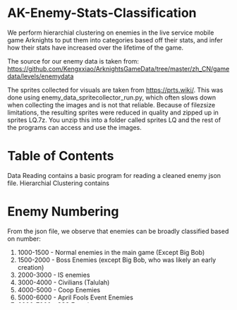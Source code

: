 # AK-Enemy-Stats-Classification
We perform hierarchial clustering on enemies in the live service mobile game Arknights to put them into categories based off their stats, and infer how their stats have increased over the lifetime of the game.

The source for our enemy data is taken from: https://github.com/Kengxxiao/ArknightsGameData/tree/master/zh_CN/gamedata/levels/enemydata

The sprites collected for visuals are taken from https://prts.wiki/. This was done using enemy_data_spritecollector_run.py, which often slows down when collecting the images and is not that reliable. Because of filezsize limitations, the resulting sprites were reduced in quality and zipped up in sprites LQ.7z. You unzip this into a folder called sprites LQ and the rest of the programs can access and use the images.

# Table of Contents

Data Reading contains a basic program for reading a cleaned enemy json file.
Hierarchial Clustering contains 

# Enemy Numbering

From the json file, we observe that enemies can be broadly classified based on number:

1. 1000-1500 - Normal enemies in the main game (Except Big Bob)
2. 1500-2000 - Boss Enemies (except Big Bob, who was likely an early creation)
3. 2000-3000 - IS enemies
4. 3000-4000 - Civilians (Talulah)
5. 4000-5000 - Coop Enemies
6. 5000-6000 - April Fools Event Enemies
7. 6000-7000 - SSS Enemies
8. 7000-8000 - RA Enemies
9. 8000-9000 - DDOS Enemies

This analysis will focus on 1000-1500. This is because:
1. Boss enemies (1500-2000) are unique and classifying them into clusters with the rest of the enemies serves no purpose
2. 2000-9000 often consist of special enemies that are not useful to classify, such as civilians, bosses, or enemies whose stats are designed for external modifiers

# Data Cleaning

We clean the 

# Classification Method

It is difficult to classify enemies by stats while also being able to make meaningful judgements on the change in stats. However, many enemies in Arknights share similar movespeed and attack intervals, with weaker enemies possessing high movespeed and low attack intervals, together with stronger enemies that move slowly and attack infrequently. We will thus classify enemies based off these two parameters and observe the results.

Furthermore, many enemies in Arknights come in two variants (normal and red), the latter of which are versions of the former but with higher ATK, HP and DEF values. These red variants appear in the harder stages. To keep this analysis most relevant to players at high difficulty, we will modify our program to only track the stats of red enemies.

## Naive Classification

As a preliminary analysis, we classify all the enemies into groups based off their atk interval and movement speed. After eliminating 1500-9000 from our list and removing non-red variants, we are left with 438 enemies left. These 438 enemies correspond to 171 unique atk/mvspd pairs. Howeve, it is premature to stop the analysis here, since many of these 171 pairs are very similar in value
